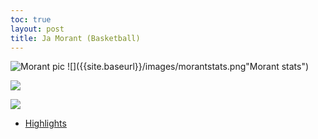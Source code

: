 ```yaml
---
toc: true
layout: post
title: Ja Morant (Basketball)
---
```


![]({{site.baseurl}}/images/morant.jpg "Morant pic")
![]({{site.baseurl}}/images/morantstats.png"Morant stats")


![](vscode-remote://wsl%2Bubuntu/mnt/c/Users/rohan/vscode/FrontendRepository/images/morant.jpg)

![](vscode-remote://wsl%2Bubuntu/mnt/c/Users/rohan/vscode/FrontendRepository/images/morantstats.png)

- [Highlights](https://www.youtube.com/watch?v=U-ARxuWLh9c&ab_channel=NBA)